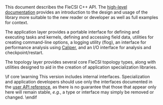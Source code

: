 This document describes the FleCSI C++ API.
The [high-level documentation](../../index.html) provides an introduction to the design and usage of the library more suitable to the new reader or developer as well as full examples for context.

The application layer provides a portable interface for defining
and executing tasks and kernels, defining and accessing field data,
utilities for creating command-line options, a logging utility (flog),
an interface for performance analysis using
[Caliper](http://software.llnl.gov/Caliper), and an I/O interface for
analysis and checkpoint/restart.

The topology layer provides several core FleCSI topology
types, along with utilities designed to aid in the creation of
application specialization libraries.

\if core
\warning This version includes internal interfaces.
Specialization and application developers should use only the interfaces documented in the [user API reference](../user/index.html), as there is no guarantee that those that appear only here will remain stable, _e.g._, a type or interface may simply
be removed or changed.
\endif

<!-- vim: set tabstop=2 shiftwidth=2 expandtab fo=cqt tw=72 : -->
